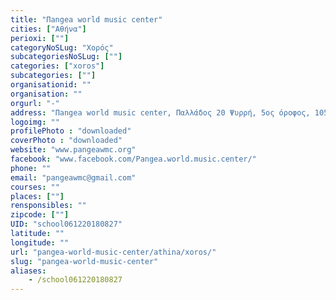 ```yaml
---
title: "Πangea world music center"
cities: ["Αθήνα"]
perioxi: [""]
categoryNoSLug: "Χορός"
subcategoriesNoSLug: [""]
categories: ["xoros"]
subcategories: [""]
organisationid: ""
organisation: ""
orgurl: "-"
address: "Πangea world music center, Παλλάδος 20 Ψυρρή, 5oς όροφος, 105 54 Athens, Greece"
logoimg: ""
profilePhoto : "downloaded"
coverPhoto : "downloaded"
website: "www.pangeawmc.org"
facebook: "www.facebook.com/Pangea.world.music.center/"
phone: ""
email: "pangeawmc@gmail.com"
courses: ""
places: [""]
rensponsibles: ""
zipcode: [""]
UID: "school061220180827"
latitude: ""
longitude: ""
url: "pangea-world-music-center/athina/xoros/"
slug: "pangea-world-music-center"
aliases:
    - /school061220180827
---
```





